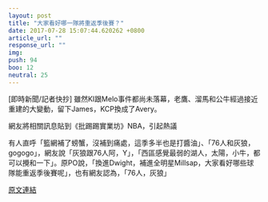 ```yaml
---
layout: post
title: "大家看好哪一隊將重返季後賽？"
date: 2017-07-28 15:07:44.620262 +0800
article_url: ""
response_url: ""
img: 
push: 94
boo: 12
neutral: 25
---
```


[即時新聞/記者快抄] 雖然KI跟Melo事件都尚未落幕，老鷹、溜馬和公牛經過接近重建的大變動，留下James，KCP換成了Avery。

網友將相關訊息貼到《批踢踢實業坊》NBA，引起熱議

有人直呼「籃網補了螃蟹，沒補到痛處，這季多半也是打醬油」、「76人和灰狼，gogogo」，網友說「灰狼跟76人阿，Y」，「西區感覺最弱的湖人，太陽，小牛，都可以攪和一下」。原PO說，「換進Dwight，補進全明星Millsap，大家看好哪些球隊能重返季後賽呢」，也有網友認為，「76人，灰狼」

<a href = "https://www.ptt.cc/bbs/NBA/M.1501086473.A.B15.html">原文連結</a>

